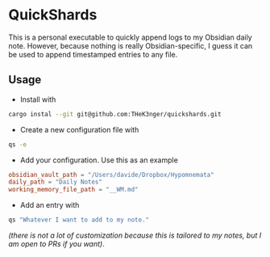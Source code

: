 # QuickShards

This is a personal executable to quickly append logs to my Obsidian daily note. However, because nothing is really Obsidian-specific, I guess it can be used to append timestamped entries to any file.

## Usage

- Install with

```bash
cargo instal --git git@github.com:THeK3nger/quickshards.git
```

- Create a new configuration file with

```bash
qs -e
```

- Add your configuration. Use this as an example

```toml
obsidian_vault_path = "/Users/davide/Dropbox/Hypomnemata"
daily_path = "Daily Notes"
working_memory_file_path = "__WM.md"
```

- Add an entry with

```bash
qs "Whatever I want to add to my note."
```

_(there is not a lot of customization because this is tailored to my notes, but I am open to PRs if you want)_.
